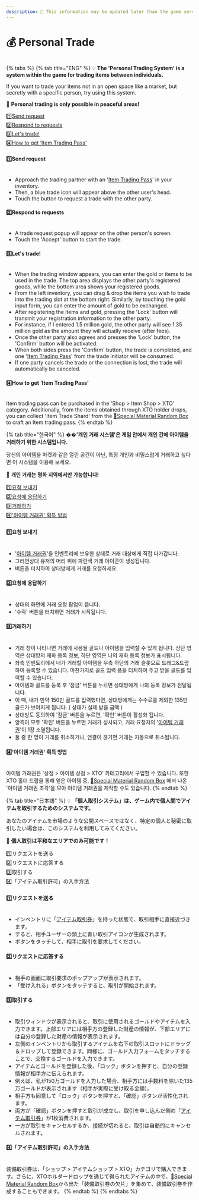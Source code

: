 ```yaml
---
description: 🛑 This information may be updated later than the game server data.
---
```


# 💰 Personal Trade

<figure><img src="../.gitbook/assets/PrivateGuide.png" alt=""><figcaption></figcaption></figure>

{% tabs %}
{% tab title="ENG" %}
💡 **The 'Personal Trading System' is a system within the game for trading items between individuals.**&#x20;

If you want to trade your items not in an open space like a market, but secretly with a specific person, try using this system.&#x20;

🛑 **Personal trading is only possible in peaceful areas!**

1️⃣[Send request](personal-trade.md#id-1-send-request)\
2️⃣[Respond to requests](personal-trade.md#id-2-respond-to-requests)\
3️⃣[Let's trade!](personal-trade.md#id-3-lets-trade)\
4️⃣[How to get ‘Item Trading Pass’](personal-trade.md#id-4-how-to-get-item-trading-pass)

#### 1️⃣Send request

<figure><img src="../.gitbook/assets/image (604).png" alt=""><figcaption></figcaption></figure>

* Approach the trading partner with an '[Item Trading Pass](personal-trade.md#how-to-get-item-trading-pass)' in your inventory.&#x20;
* Then, a blue trade icon will appear above the other user's head.&#x20;
* Touch the button to request a trade with the other party.

#### 2️⃣**Respond to requests**

<figure><img src="../.gitbook/assets/image (605).png" alt=""><figcaption></figcaption></figure>

* A trade request popup will appear on the other person's screen.&#x20;
* Touch the 'Accept' button to start the trade.

#### 3️⃣Let's trade!

<figure><img src="../.gitbook/assets/image (606).png" alt=""><figcaption></figcaption></figure>

* When the trading window appears, you can enter the gold or items to be used in the trade. The top area displays the other party's registered goods, while the bottom area shows your registered goods.
* From the left inventory, you can drag & drop the items you wish to trade into the trading slot at the bottom right. Similarly, by touching the gold input form, you can enter the amount of gold to be exchanged.
* After registering the items and gold, pressing the 'Lock' button will transmit your registration information to the other party.
* For instance, if I entered 1.5 million gold, the other party will see 1.35 million gold as the amount they will actually receive (after fees).
* Once the other party also agrees and presses the 'Lock' button, the 'Confirm' button will be activated.
* When both sides press the 'Confirm' button, the trade is completed, and one '[Item Trading Pass](personal-trade.md#how-to-get-item-trading-pass)' from the trade initiator will be consumed.
* If one party cancels the trade or the connection is lost, the trade will automatically be canceled.

#### 4️⃣How to get ‘Item Trading Pass’

<figure><img src="../.gitbook/assets/Item_8016.png" alt=""><figcaption></figcaption></figure>

Item trading pass can be purchased in the 'Shop > Item Shop > XTO' category. Additionally, from the items obtained through XTO holder drops, you can collect 'Item Trade Shard' from the [🌷Special Material Random Box](../item-info/random-box-info.md#special-material-random-box) to craft an Item trading pass.
{% endtab %}

{% tab title="한국어" %}
�&#xDCA1;**'개인 거래 시스템'은 게임 안에서 개인 간에 아이템을 거래하기 위한 시스템입니다.**&#x20;

당신의 아이템을 마켓과 같은 열린 공간이 아닌, 특정 개인과 비밀스럽게 거래하고 싶다면 이 시스템을 이용해 보세요.&#x20;

🛑 **개인 거래는 평화 지역에서만 가능합니다!**

[1️⃣요청 보내기](personal-trade.md#id-1)\
[2️⃣요청에 응답하기](personal-trade.md#id-2)\
[3️⃣거래하기](personal-trade.md#id-3)\
[4️⃣'아이템 거래권' 획득 방법](personal-trade.md#id-4)

#### 1️⃣요청 보내기

<figure><img src="../.gitbook/assets/image (604).png" alt=""><figcaption></figcaption></figure>

* '[아이템 거래권](personal-trade.md#how-to-get-item-trading-pass)'을 인벤토리에 보유한 상태로 거래 대상에게 직접 다가갑니다.
* 그러면상대 유저의 머리 위에 파란색 거래 아이콘이 생성됩니다.
* 버튼을 터치하여 상대방에게 거래를 요청하세요.

#### 2️⃣요청에 응답하기

<figure><img src="../.gitbook/assets/image (605).png" alt=""><figcaption></figcaption></figure>

* 상대의 화면에 거래 요청 팝업이 뜹니다.&#x20;
* '수락' 버튼을 터치하면 거래가 시작됩니다.

#### 3️⃣거래하기

<figure><img src="../.gitbook/assets/image (606).png" alt=""><figcaption></figcaption></figure>

* 거래 창이 나타나면 거래에 사용될 골드나 아이템을 입력할 수 있게 됩니다. 상단 영역은 상대방의 재화 등록 정보, 하단 영역은 나의 재화 등록 정보가 표시됩니다.&#x20;
* 좌측 인벤토리에서 내가 거래할 아이템을 우측 하단의 거래 슬롯으로 드래그&드랍 하여 등록할 수 있습니다. 마찬가지로 골드 입력 폼을 터치하여 주고 받을 골드를 입력할 수 있습니다.
* 아이템과 골드를 등록 후 '잠금' 버튼을 누르면 상대방에게 나의 등록 정보가 전달됩니다.&#x20;
* 이 때, 내가 만약 150만 골드를 입력했다면, 상대방에게는 수수료를 제외한 135만 골드가 보여지게 됩니다. ( 상대가 실제 받을 금액 )
* 상대방도 동의하여 '잠금' 버튼을 누르면, '확인' 버튼이 활성화 됩니다.
* 양측이 모두 '확인' 버튼을 누르면 거래가 성사되고, 거래 요청자의 '[아이템 거래권](personal-trade.md#how-to-get-item-trading-pass)'이 1장 소멸됩니다.
* 둘 중 한 명이 거래를 취소하거나, 연결이 끊기면 거래는 자동으로 취소됩니다.

#### 4️⃣'아이템 거래권' 획득 방법

<figure><img src="../.gitbook/assets/Item_8016.png" alt=""><figcaption></figcaption></figure>

아이템 거래권은 '상점 > 아이템 상점 > XTO' 카테고리에서 구입할 수 있습니다. 또한XTO 홀더 드랍을 통해 얻은 아이템 중, [🌷Special Material Random Box](../item-info/random-box-info.md#special-material-random-box) 에서 나온 '아이템 거래권 조각'을 모아 아이템 거래권을 제작할 수도 있습니다.&#x20;
{% endtab %}

{% tab title="日本語" %}
💡 **「個人取引システム」は、ゲーム内で個人間でアイテムを取引するためのシステムです。**

あなたのアイテムを市場のような公開スペースではなく、特定の個人と秘密に取引したい場合は、このシステムを利用してみてください。&#x20;

🛑 **個人取引は平和なエリアでのみ可能です！**

1️⃣リクエストを送る\
2️⃣リクエストに応答する\
3️⃣取引する\
4️⃣「アイテム取引許可」の入手方法

#### 1️⃣リクエストを送る

<figure><img src="../.gitbook/assets/image (604).png" alt=""><figcaption></figcaption></figure>

* インベントリに「[アイテム取引券](personal-trade.md#how-to-get-item-trading-pass)」を持った状態で、取引相手に直接近づきます。&#x20;
* すると、相手ユーザーの頭上に青い取引アイコンが生成されます。&#x20;
* ボタンをタッチして、相手に取引を要求してください。

#### 2️⃣リクエストに応答する

<figure><img src="../.gitbook/assets/image (605).png" alt=""><figcaption></figcaption></figure>

* 相手の画面に取引要求のポップアップが表示されます。
* &#x20;「受け入れる」ボタンをタッチすると、取引が開始されます。

#### 3️⃣取引する

<figure><img src="../.gitbook/assets/image (606).png" alt=""><figcaption></figcaption></figure>

* 取引ウィンドウが表示されると、取引に使用されるゴールドやアイテムを入力できます。上部エリアには相手方の登録した財産の情報が、下部エリアには自分の登録した財産の情報が表示されます。
* 左側のインベントリから取引するアイテムを右下の取引スロットにドラッグ＆ドロップして登録できます。同様に、ゴールド入力フォームをタッチすることで、交換するゴールドを入力できます。
* アイテムとゴールドを登録した後、「ロック」ボタンを押すと、自分の登録情報が相手方に伝えられます。
* 例えば、私が150万ゴールドを入力した場合、相手方には手数料を除いた135万ゴールドが表示されます（相手が実際に受け取る金額）。
* 相手方も同意して「ロック」ボタンを押すと、「確認」ボタンが活性化されます。
* 両方が「確認」ボタンを押すと取引が成立し、取引を申し込んだ側の「[アイテム取引券](personal-trade.md#how-to-get-item-trading-pass)」が1枚消費されます。
* 一方が取引をキャンセルするか、接続が切れると、取引は自動的にキャンセルされます。

#### 4️⃣「アイテム取引許可」の入手方法

<figure><img src="../.gitbook/assets/Item_8016.png" alt=""><figcaption></figcaption></figure>

装備取引券は、「ショップ > アイテムショップ > XTO」カテゴリで購入できます。さらに、XTOホルダードロップを通じて得られたアイテムの中で、[🌷Special Material Random Box](../item-info/random-box-info.md#special-material-random-box)から出た「装備取引券の欠片」を集めて、装備取引券を作成することもできます。
{% endtab %}
{% endtabs %}

